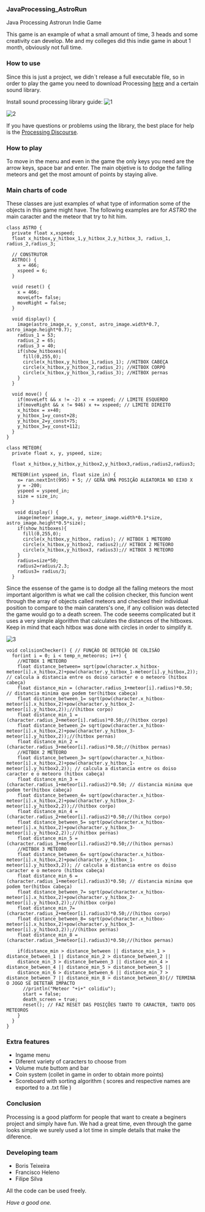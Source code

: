 ### JavaProcessing_AstroRun
Java Processing Astrorun Indie Game


  This game is an example of what a small amount of time, 3 heads and some creativity can develop.
  Me and my colleges did this indie game in about 1 month, obviously not full time.

### How to use

  Since this is just a project, we didn´t release a full executable file, so in order to play the game you need to download Processing [here](https://processing.org/download) and a certain sound library.

  Install sound processing library guide:
![1](https://user-images.githubusercontent.com/92954277/138365643-f804c2a5-60bf-4bba-a25c-1a7155832b35.png)

![2](https://user-images.githubusercontent.com/92954277/138365799-4790e808-021f-4b5b-b586-01707329bf14.png)

  If you have questions or problems using the library, the best place for help is the [Processing Discourse](https://discourse.processing.org/). 


### How to play

  To move in the menu and even in the game the only keys you need are the arrow keys, space bar and enter.
  The main objetive is to dodge the falling meteors and get the most amount of points by staying alive.


### Main charts of code

  These classes are just examples of what type of information some of the objects in this game might have. The following examples are for *ASTRO* the main caracter and the meteor that try to hit him.

```
class ASTRO {
  private float x,xspeed;
  float x_hitbox,y_hitbox_1,y_hitbox_2,y_hitbox_3, radius_1, radius_2,radius_3;
  
  // CONSTRUTOR
  ASTRO() {
    x = 466;
    xspeed = 6;
  }
  
  void reset() {
    x = 466;
    moveLeft= false; 
    moveRight = false;
  }
 
  void display() {
    image(astro_image,x, y_const, astro_image.width*0.7, astro_image.height*0.7);
    radius_1 = 53;
    radius_2 = 65;
    radius_3 = 40;
    if(show_hitboxes){ 
      fill(0,255,0);
      circle(x_hitbox,y_hitbox_1,radius_1); //HITBOX CABEÇA
      circle(x_hitbox,y_hitbox_2,radius_2); //HITBOX CORPO 
      circle(x_hitbox,y_hitbox_3,radius_3); //HITBOX pernas
    }
  }
 
  void move() {  
    if(moveLeft && x != -2) x -= xspeed; // LIMITE ESQUERDO
    if(moveRight && x != 946) x += xspeed; // LIMITE DIREITO
    x_hitbox = x+40;
    y_hitbox_1=y_const+28;
    y_hitbox_2=y_const+75;
    y_hitbox_3=y_const+112;
  }
}
```

```
class METEOR{
  private float x, y, yspeed, size;
  
  float x_hitbox,y_hitbox,y_hitbox2,y_hitbox3,radius,radius2,radius3;
  
  METEOR(int yspeed_in, float size_in) {
    x= ran.nextInt(995) + 5; // GERA UMA POSIÇÃO ALEATORIA NO EIXO X
    y = -200;
    yspeed = yspeed_in;
    size = size_in;
  }
  
   void display() {
    image(meteor_image,x, y, meteor_image.width*0.1*size, astro_image.height*0.5*size);
    if(show_hitboxes){ 
      fill(0,255,0);
      circle(x_hitbox,y_hitbox, radius); // HITBOX 1 METEORO 
      circle(x_hitbox,y_hitbox2, radius2);// HITBOX 2 METEORO 
      circle(x_hitbox,y_hitbox3, radius3);// HITBOX 3 METEORO 
    }
    radius=size*50;
    radius2=radius/2.3;
    radius3= radius/3;
  }
  ```
  
  Since the essense of the game is to dodge all the falling meteors the most important algorithm is what we call the colision checker, this funcion went through the array of objects called meteors and checked their individual position to compare to the main caraters's one, if any collision was detected the game would go to a death screen.
  The code seeems complicated but it uses a very simple algorithm that calculates the distances of the hitboxes. Keep in mind that each hitbox was done with circles in order to simplify it.


![3](https://user-images.githubusercontent.com/92954277/138367825-e90fd837-3eb4-44e3-a203-1836034fb81c.png)


```
void colisionChecker() { // FUNÇÃO DE DETEÇÃO DE COLISÃO
  for(int i = 0; i < temp_n_meteoros; i++) {
    //HITBOX 1 METEORO
    float distance_between= sqrt(pow(character.x_hitbox-meteor[i].x_hitbox,2)+pow(character.y_hitbox_1-meteor[i].y_hitbox,2)); // calcula a distancia entre os doiso caracter e o meteoro (hitbox cabeça)
    float distance_min = (character.radius_1+meteor[i].radius)*0.50; // distancia minima que podem ter(hitbox cabeça) 
    float distance_between_1= sqrt(pow(character.x_hitbox-meteor[i].x_hitbox,2)+pow(character.y_hitbox_2-meteor[i].y_hitbox,2));//(hitbox corpo)
    float distance_min_1 =(character.radius_2+meteor[i].radius)*0.50;//(hitbox corpo)
    float distance_between_2= sqrt(pow(character.x_hitbox-meteor[i].x_hitbox,2)+pow(character.y_hitbox_3-meteor[i].y_hitbox,2));//(hitbox pernas)
    float distance_min_2 =(character.radius_3+meteor[i].radius)*0.50;//(hitbox pernas)
    //HITBOX 2 METEORO
    float distance_between_3= sqrt(pow(character.x_hitbox-meteor[i].x_hitbox,2)+pow(character.y_hitbox_1-meteor[i].y_hitbox2,2)); // calcula a distancia entre os doiso caracter e o meteoro (hitbox cabeça)
    float distance_min_3 = (character.radius_1+meteor[i].radius2)*0.50; // distancia minima que podem ter(hitbox cabeça) 
    float distance_between_4= sqrt(pow(character.x_hitbox-meteor[i].x_hitbox,2)+pow(character.y_hitbox_2-meteor[i].y_hitbox2,2));//(hitbox corpo)
    float distance_min_4 =(character.radius_2+meteor[i].radius2)*0.50;//(hitbox corpo)
    float distance_between_5= sqrt(pow(character.x_hitbox-meteor[i].x_hitbox,2)+pow(character.y_hitbox_3-meteor[i].y_hitbox2,2));//(hitbox pernas)
    float distance_min_5 =(character.radius_3+meteor[i].radius2)*0.50;//(hitbox pernas)
    //HITBOX 3 METEORO
    float distance_between_6= sqrt(pow(character.x_hitbox-meteor[i].x_hitbox,2)+pow(character.y_hitbox_1-meteor[i].y_hitbox3,2)); // calcula a distancia entre os doiso caracter e o meteoro (hitbox cabeça)
    float distance_min_6 = (character.radius_1+meteor[i].radius3)*0.50; // distancia minima que podem ter(hitbox cabeça) 
    float distance_between_7= sqrt(pow(character.x_hitbox-meteor[i].x_hitbox,2)+pow(character.y_hitbox_2-meteor[i].y_hitbox3,2));//(hitbox corpo)
    float distance_min_7=(character.radius_2+meteor[i].radius3)*0.50;//(hitbox corpo)
    float distance_between_8= sqrt(pow(character.x_hitbox-meteor[i].x_hitbox,2)+pow(character.y_hitbox_3-meteor[i].y_hitbox3,2));//(hitbox pernas)
    float distance_min_8 =(character.radius_3+meteor[i].radius3)*0.50;//(hitbox pernas)
    
    if(distance_min > distance_between || distance_min_1 > distance_between_1 || distance_min_2 > distance_between_2 || 
    distance_min_3 > distance_between_3 || distance_min_4 > distance_between_4 || distance_min_5 > distance_between_5 || 
    distance_min_6 > distance_between_6 || distance_min_7 > distance_between_7 || distance_min_8 > distance_between_8){// TERMINA  O JOGO SE DETETAR IMPACTO
      //println("Meteor "+i+" colidiu");
      start = false;
      death_screen = true;
      reset(); // FAZ RESET DAS POSIÇÕES TANTO TO CARACTER, TANTO DOS METEOROS
    }
  }
}
```

### Extra features

* Ingame menu
* Diferent variety of caracters to choose from
* Volume mute buttom and bar
* Coin system (collet in game in order to obtain more points)
* Scoreboard with sorting algorithm ( scores and respective names are exported to a .txt file )

### Conclusion

Processing is a good platform for people that want to create a beginers project and simply have fun. We had a great time, even through the game looks simple we surely used a lot time in simple details that make the diference.
 
### Developing team

* Boris Teixeira 
* Francisco Heleno
* Filipe Silva


All the code can be used freely.

*Have a good one.*

